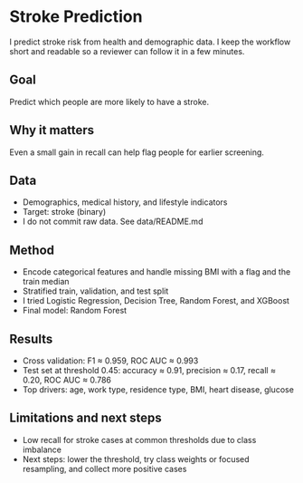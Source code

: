 # Stroke Prediction

I predict stroke risk from health and demographic data. I keep the workflow short and readable so a reviewer can follow it in a few minutes.

## Goal
Predict which people are more likely to have a stroke.

## Why it matters
Even a small gain in recall can help flag people for earlier screening.

## Data
- Demographics, medical history, and lifestyle indicators
- Target: stroke (binary)
- I do not commit raw data. See data/README.md

## Method
- Encode categorical features and handle missing BMI with a flag and the train median
- Stratified train, validation, and test split
- I tried Logistic Regression, Decision Tree, Random Forest, and XGBoost
- Final model: Random Forest

## Results
- Cross validation: F1 ≈ 0.959, ROC AUC ≈ 0.993
- Test set at threshold 0.45: accuracy ≈ 0.91, precision ≈ 0.17, recall ≈ 0.20, ROC AUC ≈ 0.786
- Top drivers: age, work type, residence type, BMI, heart disease, glucose

## Limitations and next steps
- Low recall for stroke cases at common thresholds due to class imbalance
- Next steps: lower the threshold, try class weights or focused resampling, and collect more positive cases

